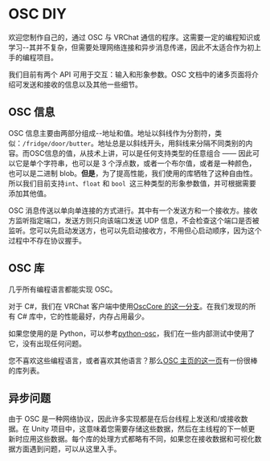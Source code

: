 # OSC DIY

欢迎您制作自己的，通过 OSC 与 VRChat 通信的程序。这需要一定的编程知识或学习--其并不复杂，但需要处理网络连接和异步消息传递，因此不太适合作为初上手的编程项目。

我们目前有两个 API 可用于交互：输入和形象参数。OSC 文档中的诸多页面将介绍可发送和接收的信息以及其他一些细节。

## OSC 信息
OSC 信息主要由两部分组成--地址和值。地址以斜线作为分割符，类似：`/fridge/door/butter`。地址总是以斜线开头，用斜线来分隔不同类别的内容。而OSC信息的值，从技术上讲，可以是任何支持类型的任意组合 —— 因此可以它是单个字符串，也可以是 3 个浮点数，或者一个布尔值，或者是一种颜色，也可以是二进制 blob。**但是**，为了提高性能，我们使用的库牺牲了这种自由性。所以我们目前支持`int`、`float` 和 `bool `这三种类型的形象参数值，并可根据需要添加其他值。

OSC 消息传送以单向单连接的方式进行。其中有一个发送方和一个接收方。接收方监听指定端口，发送方则只向该端口发送 UDP 信息，不会检查这个端口是否被监听。您可以先启动发送方，也可以先启动接收方，不用但心启动顺序，因为这个过程中不存在协议握手。

## OSC 库
几乎所有编程语言都能实现 OSC。

对于 C#，我们在 VRChat 客户端中使用[OscCore 的这一分支](https://github.com/vrchat/osccore/tree/all-in-one "OscCore 的这一分支")。在我们发现的所有 C# 库中，它的性能最好，内存占用最少。

如果您使用的是 Python，可以参考[python-osc](https://github.com/attwad/python-osc "python-osc")，我们在一些内部测试中使用了它，没有出现任何问题。

您不喜欢这些编程语言，或者喜欢其他语言？那么[OSC 主页的这一页](https://cnmat.org/OpenSoundControl/ "OSC 主页的这一页")有一份很棒的库列表。

## 异步问题
由于 OSC 是一种网络协议，因此许多实现都是在后台线程上发送和/或接收数据。在 Unity 项目中，这意味着您需要存储这些数据，然后在主线程的下一帧更新时应用这些数据。每个库的处理方式都略有不同，如果您在接收数据和可视化数据方面遇到问题，可以从这里入手。
